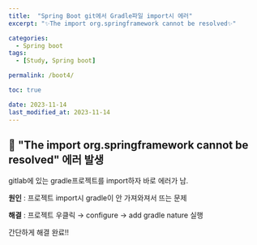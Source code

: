 ```yaml
---
title:  "Spring Boot git에서 Gradle파일 import시 에러"
excerpt: "✨The import org.springframework cannot be resolved✨"

categories:
  - Spring boot
tags:
  - [Study, Spring boot]

permalink: /boot4/

toc: true

date: 2023-11-14
last_modified_at: 2023-11-14
---
```


## 🌿 "The import org.springframework cannot be resolved" 에러 발생

gitlab에 있는 gradle프로젝트를 import하자 바로 에러가 남.

**원인** : 프로젝트 import시 gradle이 안 가져와져서 뜨는 문제

**해결** : 프로젝트 우클릭 → configure → add gradle nature 실행

간단하게 해결 완료!!

